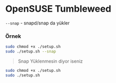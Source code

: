 # OpenSUSE Tumbleweed

`--snap` - snapd/snap da yükler

### Örnek

```bash
sudo chmod +x ./setup.sh
sudo ./setup.sh --snap
```
> Snap Yüklenmesin diyor iseniz

```bash
sudo chmod +x ./setup.sh
sudo ./setup.sh
```